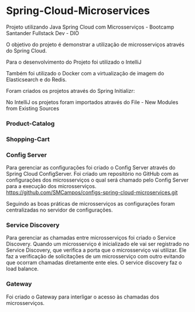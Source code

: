 # Spring-Cloud-Microservices
Projeto utilizando Java Spring Cloud com Microsserviços - Bootcamp Santander Fullstack Dev - DIO

O objetivo do projeto é demonstrar a utilização de microsserviços através do Spring Cloud.

Para o desenvolvimento do Projeto foi utilizado o IntelliJ

Também foi utilizado o Docker com a virtualização de imagem do Elasticsearch e do Redis.

Foram criados os projetos através do Spring Initializr:

No IntelliJ os projetos foram importados através do File - New Modules from Existing Sources

### Product-Catalog

### Shopping-Cart

### Config Server
Para gerenciar as configurações foi criado o Config Server através do Spring Cloud ConfigServer.
Foi criado um repositório no GitHub com as configurações dos microsserviços o qual será chamado
pelo Config Server para a execução dos microsserviços.
https://github.com/SMCampos/configs-spring-cloud-microservices.git

Seguindo as boas práticas de microsserviços as configurações foram centralizadas no servidor de
configurações.

### Service Discovery
Para gerenciar as chamadas entre microsserviços foi criado o Service Discovery.
Quando um microsserviço é inicializado ele vai ser registrado no Service Discovery, que verifica
a porta que o microsserviço vai utilizar.
Ele faz a verificação de solicitações de um microsserviço com outro evitando que ocorram chamadas
diretamente ente eles.
O service discovery faz o load balance.

### Gateway
Foi criado o Gateway para interligar o acesso às chamadas dos microsserviços.






